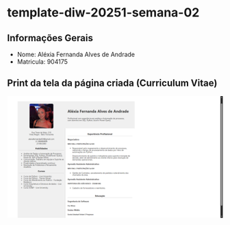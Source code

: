 # template-diw-20251-semana-02

## Informações Gerais
- Nome: Aléxia Fernanda Alves de Andrade
- Matricula: 904175

## Print da tela da página criada (Curriculum Vitae)

![Print da página](public/curriculo.png)
